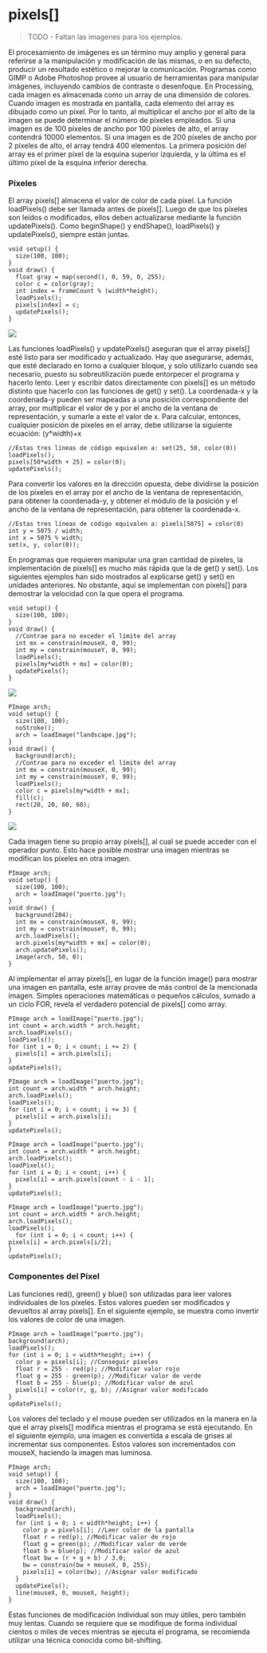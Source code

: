# pixels[]
> TODO - Faltan las imagenes para los ejemplos.

El procesamiento de imágenes es un término muy amplio y general para referirse a la manipulación y
modificación de las mismas, o en su defecto, producir un resultado estético o mejorar la comunicación.
Programas como GIMP o Adobe Photoshop provee al usuario de herramientas para manipular imágenes,
incluyendo cambios de contraste o desenfoque.
En Processing, cada imagen es almacenada como un array de una dimensión de colores. Cuando imagen
es mostrada en pantalla, cada elemento del array es dibujado como un píxel. Por lo tanto, al multiplicar el
ancho por el alto de la imagen se puede determinar el número de píxeles empleados. Si una imagen es de
100 píxeles de ancho por 100 píxeles de alto, el array contendrá 10000 elementos. Sí una imagen es de 200
píxeles de ancho por 2 píxeles de alto, el array tendrá 400 elementos. La primera posición del array es el
primer píxel de la esquina superior izquierda, y la última es el último píxel de la esquina inferior derecha.

### Píxeles
El array pixels[] almacena el valor de color de cada píxel. La función loadPixels() debe ser llamada
antes de pixels[]. Luego de que los píxeles son leídos o modificados, ellos deben actualizarse mediante la
función updatePixels(). Como beginShape() y endShape(), loadPixels() y updatePixels(),
siempre están juntas.  

``` Processing
void setup() {
  size(100, 100);
}
void draw() {
  float gray = map(second(), 0, 59, 0, 255);
  color c = color(gray);
  int index = frameCount % (width*height);
  loadPixels();
  pixels[index] = c;
  updatePixels();
}
```
![](pixels1.gif)

Las funciones loadPixels() y updatePixels() aseguran que el array pixels[] esté listo para ser
modificado y actualizado. Hay que asegurarse, además, que esté declarado en torno a cualquier bloque, y
solo utilizarlo cuando sea necesario, puesto su sobreutilización puede entorpecer el programa y hacerlo lento.
Leer y escribir datos directamente con pixels[] es un método distinto que hacerlo con las funciones de
get() y set(). La coordenada-x y la coordenada-y pueden ser mapeadas a una posición correspondiente
del array, por multiplicar el valor de y por el ancho de la ventana de representación, y sumarle a este el valor
de x. Para calcular, entonces, cualquier posición de píxeles en el array, debe utilizarse la siguiente ecuación:
(y*width)+x

```Processing
//Estas tres líneas de código equivalen a: set(25, 50, color(0))
loadPixels();
pixels[50*width + 25] = color(0);
updatePixels();
```

Para convertir los valores en la dirección opuesta, debe dividirse la posición de los píxeles en el array por el
ancho de la ventana de representación, para obtener la coordenada-y, y obtener el módulo de la posición y el
ancho de la ventana de representación, para obtener la coordenada-x.

```Processing
//Estas tres líneas de código equivalen a: pixels[5075] = color(0)
int y = 5075 / width;
int x = 5075 % width;
set(x, y, color(0));
```

En programas que requieren manipular una gran cantidad de píxeles, la implementación de pixels[] es
mucho más rápida que la de get() y set(). Los siguientes ejemplos han sido mostrados al explicarse
get() y set() en unidades anteriores. No obstante, aquí se implementan con pixels[] para demostrar la
velocidad con la que opera el programa.

```Processing
void setup() {
  size(100, 100);
}
void draw() {
  //Contrae para no exceder el límite del array
  int mx = constrain(mouseX, 0, 99);
  int my = constrain(mouseY, 0, 99);
  loadPixels();
  pixels[my*width + mx] = color(0);
  updatePixels();
}
```
![](pixels2.gif)

```Processing
PImage arch;
void setup() {
  size(100, 100);
  noStroke();
  arch = loadImage("landscape.jpg");
}
void draw() {
  background(arch);
  //Contrae para no exceder el límite del array
  int mx = constrain(mouseX, 0, 99);
  int my = constrain(mouseY, 0, 99);
  loadPixels();
  color c = pixels[my*width + mx];
  fill(c);
  rect(20, 20, 60, 60);
}
```
![](pixels3.gif)

Cada imagen tiene su propio array pixels[], al cual se puede acceder con el operador punto. Esto hace posible
mostrar una imagen mientras se modifican los píxeles en otra imagen.

```Processing
PImage arch;
void setup() {
  size(100, 100);
  arch = loadImage("puerto.jpg");
}
void draw() {
  background(204);
  int mx = constrain(mouseX, 0, 99);
  int my = constrain(mouseY, 0, 99);
  arch.loadPixels();
  arch.pixels[my*width + mx] = color(0);
  arch.updatePixels();
  image(arch, 50, 0);
}
```
Al implementar el array pixels[], en lugar de la función image() para mostrar una imagen en pantalla,
este array provee de más control de la mencionada imagen. Simples operaciones matemáticas o pequeños
cálculos, sumado a un ciclo FOR, revela el verdadero potencial de pixels[] como array.
```Processing
PImage arch = loadImage("puerto.jpg");
int count = arch.width * arch.height;
arch.loadPixels();
loadPixels();
for (int i = 0; i < count; i += 2) {
  pixels[i] = arch.pixels[i];
}
updatePixels();
```
```Processing
PImage arch = loadImage("puerto.jpg");
int count = arch.width * arch.height;
arch.loadPixels();
loadPixels();
for (int i = 0; i < count; i += 3) {
  pixels[i] = arch.pixels[i];
}
updatePixels();
```
```Processing
PImage arch = loadImage("puerto.jpg");
int count = arch.width * arch.height;
arch.loadPixels();
loadPixels();
for (int i = 0; i < count; i++) {
  pixels[i] = arch.pixels[count - i - 1];
}
updatePixels();
```
```Processing
PImage arch = loadImage("puerto.jpg");
int count = arch.width * arch.height;
arch.loadPixels();
loadPixels();
  for (int i = 0; i < count; i++) {
pixels[i] = arch.pixels[i/2];
}
updatePixels();
```

### Componentes del Píxel
Las funciones red(), green() y blue() son utilizadas para leer valores individuales de los píxeles. Estos
valores pueden ser modificados y devueltos al array píxels[]. En el siguiente ejemplo, se muestra como
invertir los valores de color de una imagen.

```Processing
PImage arch = loadImage("puerto.jpg");
background(arch);
loadPixels();
for (int i = 0; i < width*height; i++) {
  color p = pixels[i]; //Conseguir píxeles
  float r = 255 - red(p); //Modificar valor rojo
  float g = 255 - green(p); //Modificar valor de verde
  float b = 255 - blue(p); //Modificar valor de azul
  pixels[i] = color(r, g, b); //Asignar valor modificado
}
updatePixels();
```

Los valores del teclado y el mouse pueden ser utilizados en la manera en la que el array pixels[] modifica
mientras el programa se está ejecutando. En el siguiente ejemplo, una imagen es convertida a escala de
grises al incrementar sus componentes. Estos valores son incrementados con mouseX, haciendo la imagen
mas luminosa.
```Processing
PImage arch;
void setup() {
  size(100, 100);
  arch = loadImage("puerto.jpg");
}
void draw() {
  background(arch);
  loadPixels();
  for (int i = 0; i < width*height; i++) {
    color p = pixels[i]; //Leer color de la pantalla
    float r = red(p); //Modificar valor de rojo
    float g = green(p); //Modificar valor de verde
    float b = blue(p); //Modificar valor de azul
    float bw = (r + g + b) / 3.0;
    bw = constrain(bw + mouseX, 0, 255);
    pixels[i] = color(bw); //Asignar valor modificado
  }
  updatePixels();
  line(mouseX, 0, mouseX, height);
}
```
Estas funciones de modificación individual son muy útiles, pero también muy lentas. Cuando se requiere que
se modifique de forma individual cientos o miles de veces mientras se ejecuta el programa, se recomienda
utilizar una técnica conocida como bit-shifting.
